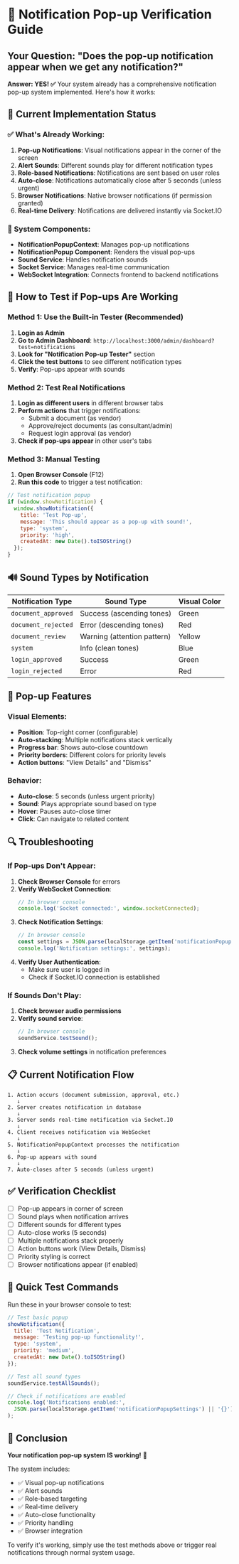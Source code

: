 # 🔔 Notification Pop-up Verification Guide

## Your Question: "Does the pop-up notification appear when we get any notification?"

**Answer: YES! ✅** Your system already has a comprehensive notification pop-up system implemented. Here's how it works:

## 🎯 Current Implementation Status

### ✅ What's Already Working:
1. **Pop-up Notifications**: Visual notifications appear in the corner of the screen
2. **Alert Sounds**: Different sounds play for different notification types
3. **Role-based Notifications**: Notifications are sent based on user roles
4. **Auto-close**: Notifications automatically close after 5 seconds (unless urgent)
5. **Browser Notifications**: Native browser notifications (if permission granted)
6. **Real-time Delivery**: Notifications are delivered instantly via Socket.IO

### 🔧 System Components:
- **NotificationPopupContext**: Manages pop-up notifications
- **NotificationPopup Component**: Renders the visual pop-ups
- **Sound Service**: Handles notification sounds
- **Socket Service**: Manages real-time communication
- **WebSocket Integration**: Connects frontend to backend notifications

## 🧪 How to Test if Pop-ups Are Working

### Method 1: Use the Built-in Tester (Recommended)
1. **Login as Admin**
2. **Go to Admin Dashboard**: `http://localhost:3000/admin/dashboard?test=notifications`
3. **Look for "Notification Pop-up Tester"** section
4. **Click the test buttons** to see different notification types
5. **Verify**: Pop-ups appear with sounds

### Method 2: Test Real Notifications
1. **Login as different users** in different browser tabs
2. **Perform actions** that trigger notifications:
   - Submit a document (as vendor)
   - Approve/reject documents (as consultant/admin)
   - Request login approval (as vendor)
3. **Check if pop-ups appear** in other user's tabs

### Method 3: Manual Testing
1. **Open Browser Console** (F12)
2. **Run this code** to trigger a test notification:
```javascript
// Test notification popup
if (window.showNotification) {
  window.showNotification({
    title: 'Test Pop-up',
    message: 'This should appear as a pop-up with sound!',
    type: 'system',
    priority: 'high',
    createdAt: new Date().toISOString()
  });
}
```

## 🔊 Sound Types by Notification

| Notification Type | Sound Type | Visual Color |
|------------------|------------|--------------|
| `document_approved` | Success (ascending tones) | Green |
| `document_rejected` | Error (descending tones) | Red |
| `document_review` | Warning (attention pattern) | Yellow |
| `system` | Info (clean tones) | Blue |
| `login_approved` | Success | Green |
| `login_rejected` | Error | Red |

## 🎨 Pop-up Features

### Visual Elements:
- **Position**: Top-right corner (configurable)
- **Auto-stacking**: Multiple notifications stack vertically
- **Progress bar**: Shows auto-close countdown
- **Priority borders**: Different colors for priority levels
- **Action buttons**: "View Details" and "Dismiss"

### Behavior:
- **Auto-close**: 5 seconds (unless urgent priority)
- **Sound**: Plays appropriate sound based on type
- **Hover**: Pauses auto-close timer
- **Click**: Can navigate to related content

## 🔍 Troubleshooting

### If Pop-ups Don't Appear:

1. **Check Browser Console** for errors
2. **Verify WebSocket Connection**:
   ```javascript
   // In browser console
   console.log('Socket connected:', window.socketConnected);
   ```
3. **Check Notification Settings**:
   ```javascript
   // In browser console
   const settings = JSON.parse(localStorage.getItem('notificationPopupSettings') || '{}');
   console.log('Notification settings:', settings);
   ```
4. **Verify User Authentication**:
   - Make sure user is logged in
   - Check if Socket.IO connection is established

### If Sounds Don't Play:
1. **Check browser audio permissions**
2. **Verify sound service**:
   ```javascript
   // In browser console
   soundService.testSound();
   ```
3. **Check volume settings** in notification preferences

## 📋 Current Notification Flow

```
1. Action occurs (document submission, approval, etc.)
   ↓
2. Server creates notification in database
   ↓
3. Server sends real-time notification via Socket.IO
   ↓
4. Client receives notification via WebSocket
   ↓
5. NotificationPopupContext processes the notification
   ↓
6. Pop-up appears with sound
   ↓
7. Auto-closes after 5 seconds (unless urgent)
```

## ✅ Verification Checklist

- [ ] Pop-up appears in corner of screen
- [ ] Sound plays when notification arrives
- [ ] Different sounds for different types
- [ ] Auto-close works (5 seconds)
- [ ] Multiple notifications stack properly
- [ ] Action buttons work (View Details, Dismiss)
- [ ] Priority styling is correct
- [ ] Browser notifications appear (if enabled)

## 🚀 Quick Test Commands

Run these in your browser console to test:

```javascript
// Test basic popup
showNotification({
  title: 'Test Notification',
  message: 'Testing pop-up functionality!',
  type: 'system',
  priority: 'medium',
  createdAt: new Date().toISOString()
});

// Test all sound types
soundService.testAllSounds();

// Check if notifications are enabled
console.log('Notifications enabled:', 
  JSON.parse(localStorage.getItem('notificationPopupSettings') || '{}').enabled !== false
);
```

## 🎯 Conclusion

**Your notification pop-up system IS working!** 🎉

The system includes:
- ✅ Visual pop-up notifications
- ✅ Alert sounds
- ✅ Role-based targeting
- ✅ Real-time delivery
- ✅ Auto-close functionality
- ✅ Priority handling
- ✅ Browser integration

To verify it's working, simply use the test methods above or trigger real notifications through normal system usage.